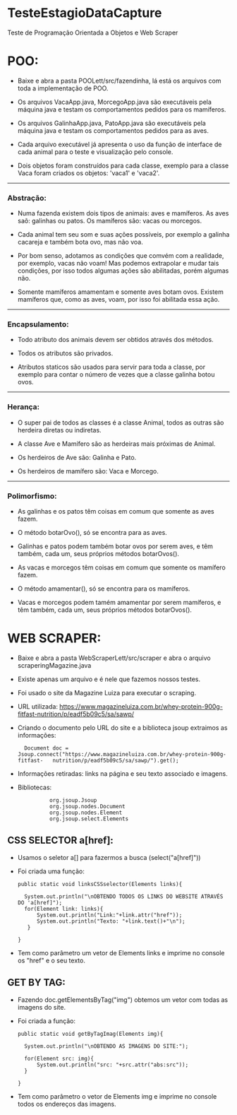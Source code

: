 # TesteEstagioDataCapture
Teste de Programação Orientada a Objetos e Web Scraper

# POO:

- Baixe e abra a pasta POOLett/src/fazendinha, lá está os arquivos com toda a implementação de POO.

- Os arquivos VacaApp.java, MorcegoApp.java são executáveis pela máquina java e testam os comportamentos pedidos para os mamíferos.

- Os arquivos GalinhaApp.java, PatoApp.java são executáveis pela máquina java e testam os comportamentos pedidos para as aves.

- Cada arquivo executável já apresenta o uso da função de interface de cada animal para o teste e visualização pelo console. 

- Dois objetos foram construídos para cada classe, exemplo para a classe Vaca foram criados os objetos: 'vaca1' e 'vaca2'.

---------------------------------------------------------------------------------------------------------------------------
### Abstração:

- Numa fazenda existem dois tipos de animais: aves e mamíferos. As aves saõ: galinhas ou patos. Os mamíferos são: vacas ou morcegos.

- Cada animal tem seu som e suas ações possíveis, por exemplo a galinha cacareja e também bota ovo, mas não voa.

- Por bom senso, adotamos as condições que comvém com a realidade, por exemplo, vacas não voam! Mas podemos extrapolar e mudar tais condições, por isso todos algumas ações são abilitadas, porém algumas não.

- Somente mamíferos amamentam e somente aves botam ovos. Existem mamíferos que, como as aves, voam, por isso foi abilitada essa ação.

---------------------------------------------------------------------------------------------------------------------------
### Encapsulamento:

- Todo atributo dos animais devem ser obtidos através dos métodos.

- Todos os atributos são privados.

- Atributos staticos são usados para servir para toda a classe, por exemplo para contar o número de vezes que a classe galinha botou ovos.

---------------------------------------------------------------------------------------------------------------------------
### Herança:

- O super pai de todos as classes é a classe Animal, todos as outras são herdeira diretas ou indiretas.

- A classe Ave e Mamífero são as herdeiras mais próximas de Animal.

- Os herdeiros de Ave são: Galinha e Pato.

- Os herdeiros de mamífero são: Vaca e Morcego.

---------------------------------------------------------------------------------------------------------------------------
### Polimorfismo:

- As galinhas e os patos têm coisas em comum que somente as aves fazem.

- O método botarOvo(), só se encontra para as aves.

- Galinhas e patos podem também botar ovos por serem aves, e têm também, cada um, seus próprios métodos botarOvos().

- As vacas e morcegos têm coisas em comum que somente os mamífero fazem.

- O método amamentar(), só se encontra para os mamíferos.

- Vacas e morcegos podem tamém amamentar por serem mamíferos, e têm também, cada um, seus próprios métodos botarOvos().

# WEB SCRAPER:

- Baixe e abra a pasta WebScraperLett/src/scraper e abra o arquivo scraperingMagazine.java

- Existe apenas um arquivo e é nele que fazemos nossos testes.

- Foi usado o site da Magazine Luiza para executar o scraping.

- URL utilizada: https://www.magazineluiza.com.br/whey-protein-900g-fitfast-nutrition/p/eadf5b09c5/sa/sawp/

- Criando o documento pelo URL do site e a biblioteca jsoup extraimos as informações:

        Document doc = Jsoup.connect("https://www.magazineluiza.com.br/whey-protein-900g-fitfast-   nutrition/p/eadf5b09c5/sa/sawp/").get();

- Informações retiradas: links na página e seu texto associado e imagens.

- Bibliotecas:   

                org.jsoup.Jsoup
                org.jsoup.nodes.Document
                org.jsoup.nodes.Element
                org.jsoup.select.Elements
                
## CSS SELECTOR a[href]:

- Usamos o seletor a[] para fazermos a busca (select("a[href]"))

- Foi criada uma função:
 
      public static void linksCSSselector(Elements links){
        
        System.out.println("\nOBTENDO TODOS OS LINKS DO WEBSITE ATRAVÉS DO 'a[href]");
        for(Element link: links){
            System.out.println("Link:"+link.attr("href"));
            System.out.println("Texto: "+link.text()+"\n");
         }   
         
      }

- Tem como parâmetro um vetor de Elements links e imprime no console os "href" e o seu texto.

## GET BY TAG:

- Fazendo doc.getElementsByTag("img") obtemos um vetor com todas as imagens do site.

- Foi criada a função:

      public static void getByTagImag(Elements img){
        
        System.out.println("\nOBTENDO AS IMAGENS DO SITE:");
        
        for(Element src: img){
            System.out.println("src: "+src.attr("abs:src"));
        }
        
      }
- Tem como parâmetro o vetor de Elements img e imprime no console todos os endereços das imagens.

  



